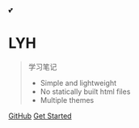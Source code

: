 💕

# LYH

> 学习笔记
>
> - Simple and lightweight
> - No statically built html files
> - Multiple themes

[GitHub](https://github.com/ten1fs/study)
[Get Started](https://ten1fs.github.io/study/)

